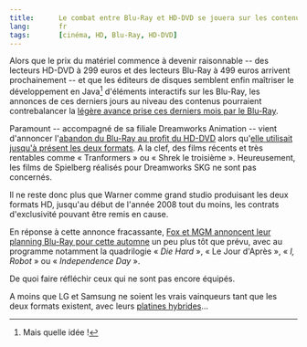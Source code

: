 ```yaml
--- 
title:      Le combat entre Blu-Ray et HD-DVD se jouera sur les contenus 
lang:       fr 
tags:       [cinéma, HD, Blu-Ray, HD-DVD]
---
```


Alors que le prix du matériel commence à devenir raisonnable -- des lecteurs HD-DVD à 299 euros et des lecteurs Blu-Ray à 499 euros arrivent prochainement -- et que les éditeurs de disques semblent enfin maîtriser le développement en Java[^1] d'éléments interactifs sur les Blu-Ray, les annonces de ces derniers jours au niveau des contenus pourraient contrebalancer la [légère avance prise ces derniers mois par le Blu-Ray](/2007/07/sony-renforce-le-marketing-de-son-format-dvd-hd-blu-ray.html).


[^1]: Mais quelle idée !

Paramount -- accompagné de sa filiale Dreamworks Animation -- vient d'annoncer l'[abandon du Blu-Ray au profit du HD-DVD](http://www.viacom.com/NEWS/NewsText.aspx?RID=1042073) alors qu'[elle utilisait jusqu'à présent les deux formats](http://www.ratiatum.com/news2472_Paramount_proposera_du_BluRay_et_du_HD_DVD.html). A la clef, des films récents et très rentables comme « Tranformers » ou « Shrek le troisième ». Heureusement, les films de Spielberg réalisés pour Dreamworks SKG ne sont pas concernés.

Il ne reste donc plus que Warner comme grand studio produisant les deux formats HD, jusqu'au début de l'année 2008 tout du moins, les contrats d'exclusivité pouvant être remis en cause.

En réponse à cette annonce fracassante, [Fox et MGM annoncent leur planning Blu-Ray pour cette automne](http://biz.yahoo.com/cnw/070820/fox_home_entertainmnt.html?.v=1) un peu plus tôt que prévu, avec au programme notamment la quadrilogie « *Die Hard* », « Le Jour d'Après », « *I, Robot* » ou « *Independence Day* ».

De quoi faire réfléchir ceux qui ne sont pas encore équipés.

A moins que LG et Samsung ne soient les vrais vainqueurs tant que les deux formats existent, avec leurs [platines hybrides](http://www.dvdrama.com/news.php?21023)...
